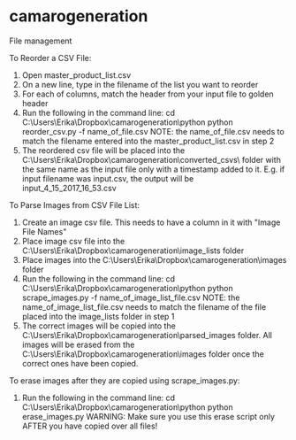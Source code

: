# camarogeneration
File management

To Reorder a CSV File:
1) Open master_product_list.csv
2) On a new line, type in the filename of the list you want to reorder
3) For each of columns, match the header from your input file to golden header
4) Run the following in the command line:
		cd C:\Users\Erika\Dropbox\camarogeneration\python
		python reorder_csv.py -f name_of_file.csv
	NOTE: the name_of_file.csv needs to match the filename
	      entered into the master_product_list.csv in step 2
5) The reordered csv file will be placed into the C:\Users\Erika\Dropbox\camarogeneration\converted_csvs\ folder with the same name as the input file only with a timestamp added to it. E.g. if input filename was input.csv, the output will be input_4_15_2017_16_53.csv

To Parse Images from CSV File List:
1) Create an image csv file. This needs to have a column in it with "Image File Names"
1) Place image csv file into the C:\Users\Erika\Dropbox\camarogeneration\image_lists folder
2) Place images into the C:\Users\Erika\Dropbox\camarogeneration\images folder
3) Run the following in the command line:
		cd C:\Users\Erika\Dropbox\camarogeneration\python
		python scrape_images.py -f name_of_image_list_file.csv
	NOTE: the name_of_image_list_file.csv needs to match the filename
	      of the file placed into the image_lists folder in step 1
4) The correct images will be copied into the C:\Users\Erika\Dropbox\camarogeneration\parsed_images folder.  All images will be erased from the C:\Users\Erika\Dropbox\camarogeneration\images folder once the correct ones have been copied.

To erase images after they are copied using scrape_images.py:
1) Run the following in the command line:
		cd C:\Users\Erika\Dropbox\camarogeneration\python
		python erase_images.py
WARNING: Make sure you use this erase script only AFTER you have copied over all files!
